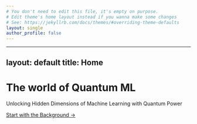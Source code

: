 ```yaml
---
# You don't need to edit this file, it's empty on purpose.
# Edit theme's home layout instead if you wanna make some changes
# See: https://jekyllrb.com/docs/themes/#overriding-theme-defaults
layout: single
author_profile: false
---
```


---
layout: default
title: Home
---

<div class="hero">
  <div class="content">
    <h1> The world of Quantum ML</h1>
    <p class="tagline">Unlocking Hidden Dimensions of Machine Learning with Quantum Power</p>
    <a class="btn" href="/background/">Start with the Background →</a>
  </div>
</div>
